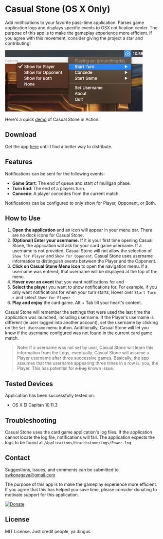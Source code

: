 # Casual Stone (OS X Only)
Add notifications to your favorite pass-time application. Parses game application logs and displays specific events to OSX notification center. The purpose of this app is to make the gameplay experience more efficient. If you agree with this movement, consider giving the project a star and contributing!

![compatibility](https://raw.githubusercontent.com/skonagaya/CasualStone/master/CasualStone/demo.png)

Here's a quick [demo](https://gfycat.com/EsteemedRegalKitty) of Casual Stone in Action.

## Download
Get the app [here](https://drive.google.com/open?id=0B38Rma_N4MlzZkdJaEk0bU9pcE0) until I find a better way to distribute.

## Features
Notifications can be sent for the following events:
- **Game Start**: The end of queue and start of mulligan phase.
- **Turn End**: The end of a players turn.
- **Concede**: A player concedes from the current match.

Notifications can be configured to only show for Player, Opponent, or Both.

## How to Use
1. **Open the application** and an icon will appear in your menu bar. There are no dock icons for Casual Stone.
2. **(Optional) Enter your username.** If it is your first time opening Casual Stone, the application will ask for your card game username. If a username is not provided, Casual Stone will not allow the selection of `Show for Player` and `Show for Opponent`. Casual Stone uses username information to distinguish events between the Player and the Opponent. 
3. **Click on Casual Stone Menu Icon** to open the navigation menu. If a username was entered, that username will be displayed at the top of the menu.
4. **Hover over an event** that you want notifications for and
5. **Select the player** you want to show notifications for. For example, if you only want notifications for when your turn starts, Hover over `Start Turn >` and select `Show for Player`
6. **Play and enjoy** the card game. Alt + Tab till your heart's content.

Casual Stone will remember the settings that were used the last time the application was launched, including username. If the Player's username is different (ie user logged into another account), set the username by clicking on the `Set Username` menu button. Additionally, Casual Stone will let you know if the username configured was not found in the current card game match.

>Note: If a username was not set by user, Casual Stone will learn this information from the Logs, eventually. Casual Stone will assume a Player username after three successive games. Basically, the app assumes that the username appearing three times in a row is, you, the Player. This has potential for ~~a bug~~ known issue.

## Tested Devices
Application has been successfully tested on:
- OS X El Capitan 10.11.3

## Troubleshooting
Casual Stone uses the card game application's log files. If the application cannot locate the log file, notifications will fail. The application expects the logs to be found at `/Applications/Hearthstone/Logs/Power.log`

## Contact
Suggestions, issues, and comments can be submitted to swkonagaya@gmail.com

The purpose of this app is to make the gameplay experience more efficient. 
If you agree that this has helped you save time, please consider donating to motivate support for this application.

[![Donate](https://www.paypalobjects.com/en_US/i/btn/btn_donate_LG.gif)](https://www.paypal.com/cgi-bin/webscr?cmd=_donations&business=swkonagaya%40gmail%2ecom&lc=US&item_name=Sean%20Konagaya&currency_code=USD&bn=PP%2dDonationsBF%3abtn_donate_LG%2egif%3aNonHosted)

## License
MIT License. Just credit people, ya dingus.
